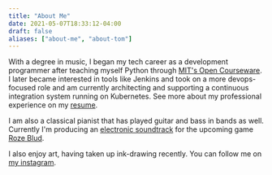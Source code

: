 ```yaml
---
title: "About Me"
date: 2021-05-07T18:33:12-04:00
draft: false
aliases: ["about-me", "about-tom"]
---
```









With a degree in music, I began my tech career as a development programmer after teaching myself Python through [MIT's Open Courseware](https://ocw.mit.edu/index.htm).
I later became interested in tools like Jenkins and took on a more devops-focused role and am currently architecting and supporting a continuous integration system running on Kubernetes.
See more about my professional experience on my [resume](/resume/).

I am also a classical pianist that has played guitar and bass in bands as well.
Currently I'm producing an [electronic soundtrack](https://materialsoul.bandcamp.com/album/roze-blud-original-soundtrack-prerelease) for the upcoming game [Roze Blud](https://rozeblud.com/).

I also enjoy art, having taken up ink-drawing recently. You can follow me on [my instagram](https://www.instagram.com/tomisdrawingagain/).